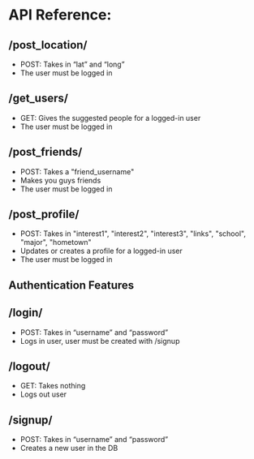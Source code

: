 <h1>API Reference:</h1>

## /post_location/
- POST: Takes in “lat” and “long”
- The user must be logged in

## /get_users/
- GET: Gives the suggested people for a logged-in user
- The user must be logged in

## /post_friends/
- POST: Takes a "friend_username"
- Makes you guys friends
- The user must be logged in

## /post_profile/
- POST: Takes in "interest1", "interest2", "interest3", "links", "school", "major", "hometown"
- Updates or creates a profile for a logged-in user
- The user must be logged in

<h2>Authentication Features</h2>

## /login/
- POST: Takes in “username” and “password”
- Logs in user, user must be created with /signup

## /logout/
- GET: Takes nothing
- Logs out user

## /signup/
- POST: Takes in “username” and “password”
- Creates a new user in the DB

